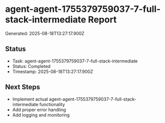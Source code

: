 # agent-agent-1755379759037-7-full-stack-intermediate Report

Generated: 2025-08-18T13:27:17.900Z

## Status
- Task: agent-agent-1755379759037-7-full-stack-intermediate
- Status: Completed
- Timestamp: 2025-08-18T13:27:17.900Z

## Next Steps
- Implement actual agent-agent-1755379759037-7-full-stack-intermediate functionality
- Add proper error handling
- Add logging and monitoring
